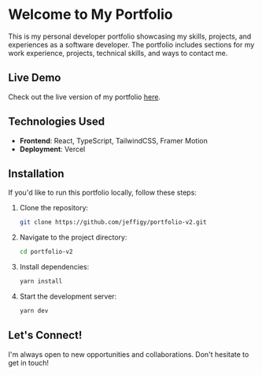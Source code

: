 # Welcome to My Portfolio

This is my personal developer portfolio showcasing my skills, projects, and experiences as a software developer. The portfolio includes sections for my work experience, projects, technical skills, and ways to contact me.

## Live Demo

Check out the live version of my portfolio [here](https://jeffy-evangelista.vercel.app/).

## Technologies Used

- **Frontend**: React, TypeScript, TailwindCSS, Framer Motion
- **Deployment**: Vercel

## Installation

If you'd like to run this portfolio locally, follow these steps:

1. Clone the repository:

   ```bash
   git clone https://github.com/jeffigy/portfolio-v2.git
   ```

2. Navigate to the project directory:

   ```bash
   cd portfolio-v2
   ```

3. Install dependencies:

   ```bash
   yarn install
   ```

4. Start the development server:
   ```bash
   yarn dev
   ```

## Let's Connect!

I'm always open to new opportunities and collaborations. Don't hesitate to get in touch!
